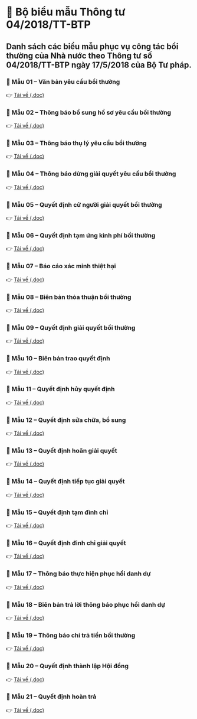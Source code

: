 # 📂 Bộ biểu mẫu Thông tư 04/2018/TT-BTP
Danh sách các biểu mẫu phục vụ công tác bồi thường của Nhà nước theo Thông tư số 04/2018/TT-BTP ngày 17/5/2018 của Bộ Tư pháp.
---

### 🔹 Mẫu 01 – Văn bản yêu cầu bồi thường  
👉 [Tải về (.doc)](https://raw.githubusercontent.com/TTDKGSTSHCM/btnn-files/main/Mau%2001_Van%20ban%20yeu%20cau%20boi%20thuong.doc)

### 🔹 Mẫu 02 – Thông báo bổ sung hồ sơ yêu cầu bồi thường  
👉 [Tải về (.doc)](https://raw.githubusercontent.com/TTDKGSTSHCM/btnn-files/main/Mau%2002_TB%20ve%20viec%20bo%20sung%20ho%20so%20yeu%20cau%20boi%20thuong.doc)

### 🔹 Mẫu 03 – Thông báo thụ lý yêu cầu bồi thường  
👉 [Tải về (.doc)](https://raw.githubusercontent.com/TTDKGSTSHCM/btnn-files/main/Mau%2003_TB%20ve%20viec%20yeu%20cau%20boi%20thuong.doc)

### 🔹 Mẫu 04 – Thông báo dừng giải quyết yêu cầu bồi thường  
👉 [Tải về (.doc)](https://raw.githubusercontent.com/TTDKGSTSHCM/btnn-files/main/Mau%2004_TB%20ve%20viec%20dung%20giai%20quyet%20yeu%20cau%20boi%20thuong.doc)

### 🔹 Mẫu 05 – Quyết định cử người giải quyết bồi thường  
👉 [Tải về (.doc)](https://raw.githubusercontent.com/TTDKGSTSHCM/btnn-files/main/Mau%2005_QD%20cu%20nguoi%20giai%20quyet%20boi%20thuong.doc)

### 🔹 Mẫu 06 – Quyết định tạm ứng kinh phí bồi thường  
👉 [Tải về (.doc)](https://raw.githubusercontent.com/TTDKGSTSHCM/btnn-files/main/Mau%2006_QD%20tam%20ung%20kinh%20phi%20boi%20thuong.doc)

### 🔹 Mẫu 07 – Báo cáo xác minh thiệt hại  
👉 [Tải về (.doc)](https://raw.githubusercontent.com/TTDKGSTSHCM/btnn-files/main/Mau%2007_BC%20xac%20minh%20thiet%20hai.doc)

### 🔹 Mẫu 08 – Biên bản thỏa thuận bồi thường  
👉 [Tải về (.doc)](https://raw.githubusercontent.com/TTDKGSTSHCM/btnn-files/main/Mau%2008_BB%20ket%20qua%20thuong%20luong%20viec%20boi%20thuong.doc)

### 🔹 Mẫu 09 – Quyết định giải quyết bồi thường  
👉 [Tải về (.doc)](https://raw.githubusercontent.com/TTDKGSTSHCM/btnn-files/main/Mau%2009_QD%20giai%20quyet%20boi%20thuong.doc)

### 🔹 Mẫu 10 – Biên bản trao quyết định  
👉 [Tải về (.doc)](https://raw.githubusercontent.com/TTDKGSTSHCM/btnn-files/main/Mau%2010_BB%20trao%20quyet%20dinh%20giai%20quyet%20boi%20thuong.doc)

### 🔹 Mẫu 11 – Quyết định hủy quyết định  
👉 [Tải về (.doc)](https://raw.githubusercontent.com/TTDKGSTSHCM/btnn-files/main/Mau%2011_QD%20huy%20quyet%20dinh%20giai%20quyet%20boi%20thuong.doc)

### 🔹 Mẫu 12 – Quyết định sửa chữa, bổ sung  
👉 [Tải về (.doc)](https://raw.githubusercontent.com/TTDKGSTSHCM/btnn-files/main/Mau%2012_QD%20sua%20chua%20bo%20sung%20quyet%20dinh%20giai%20quyet%20boi%20thuong.doc)

### 🔹 Mẫu 13 – Quyết định hoãn giải quyết  
👉 [Tải về (.doc)](https://raw.githubusercontent.com/TTDKGSTSHCM/btnn-files/main/Mau%2013_QD%20hoan%20giai%20quyet%20boi%20thuong.doc)

### 🔹 Mẫu 14 – Quyết định tiếp tục giải quyết  
👉 [Tải về (.doc)](https://raw.githubusercontent.com/TTDKGSTSHCM/btnn-files/main/Mau%2014_QD%20tiep%20tuc%20giai%20quyet%20boi%20thuong.doc)

### 🔹 Mẫu 15 – Quyết định tạm đình chỉ  
👉 [Tải về (.doc)](https://raw.githubusercontent.com/TTDKGSTSHCM/btnn-files/main/Mau%2015_QD%20tam%20dinh%20chi%20giai%20quyet%20boi%20thuong.doc)

### 🔹 Mẫu 16 – Quyết định đình chỉ giải quyết  
👉 [Tải về (.doc)](https://raw.githubusercontent.com/TTDKGSTSHCM/btnn-files/main/Mau%2016%20_QD%20dinh%20chi%20giai%20quyet%20boi%20thuong.doc)

### 🔹 Mẫu 17 – Thông báo thực hiện phục hồi danh dự  
👉 [Tải về (.doc)](https://raw.githubusercontent.com/TTDKGSTSHCM/btnn-files/main/Mau%2017_TB%20ve%20viec%20to%20chuc%20thuc%20hien%20phuc%20hoi%20danh%20du.doc)

### 🔹 Mẫu 18 – Biên bản trả lời thông báo phục hồi danh dự  
👉 [Tải về (.doc)](https://raw.githubusercontent.com/TTDKGSTSHCM/btnn-files/main/Mau%2018_BB%20tra%20loi%20thong%20bao%20to%20chuc%20thuc%20hien%20phuc%20hoi%20danh%20du.doc)

### 🔹 Mẫu 19 – Thông báo chi trả tiền bồi thường  
👉 [Tải về (.doc)](https://raw.githubusercontent.com/TTDKGSTSHCM/btnn-files/main/Mau%2019_TB%20ve%20viec%20chi%20tra%20tien%20boi%20thuong.doc)

### 🔹 Mẫu 20 – Quyết định thành lập Hội đồng  
👉 [Tải về (.doc)](https://raw.githubusercontent.com/TTDKGSTSHCM/btnn-files/main/Mau%2020_QD%20thanh%20lap%20hoi%20dong%20xem%20xet%20trach%20nhiem%20hoan%20tra.doc)

### 🔹 Mẫu 21 – Quyết định hoàn trả  
👉 [Tải về (.doc)](https://raw.githubusercontent.com/TTDKGSTSHCM/btnn-files/main/Mau%2021_QD%20hoan%20tra.doc)
